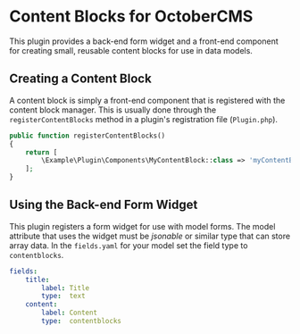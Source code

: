 # Content Blocks for OctoberCMS

This plugin provides a back-end form widget and a front-end component for creating small, reusable content blocks for use in data models.

## Creating a Content Block

A content block is simply a front-end component that is registered with the content block manager. This is usually done through the `registerContentBlocks` method in a plugin's registration file (`Plugin.php`).

``` php
public function registerContentBlocks()
{
    return [
        \Example\Plugin\Components\MyContentBlock::class => 'myContentBlock'
    ];
}
```

## Using the Back-end Form Widget

This plugin registers a form widget for use with model forms. The model attribute that uses the widget must be _jsonable_ or similar type that can store array data. In the `fields.yaml` for your model set the field type to `contentblocks`.

``` yaml
fields:
    title:
        label: Title
        type:  text
    content:
        label: Content
        type:  contentblocks
```